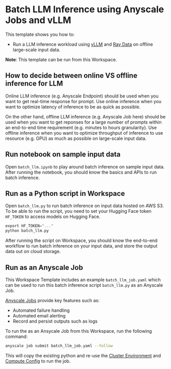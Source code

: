 # Batch LLM Inference using Anyscale Jobs and vLLM

This template shows you how to:
* Run a LLM inference workload using [vLLM](https://docs.vllm.ai/en/latest) and [Ray Data](https://docs.ray.io/en/latest/data/data.html) on offline large-scale input data.

**Note**: This template can be run from this Workspace.

## How to decide between online VS offline inference for LLM
Online LLM inference (e.g. Anyscale Endpoint) should be used when you want to get real-time response for prompt. Use online inference when you want to optimize latency of inference to be as quick as possible.

On the other hand, offline LLM inference (e.g. Anyscale Job here) should be used when you want to get
reponses for a large number of prompts within an end-to-end time requirement (e.g. minutes to hours granularity). Use offline inference when you want to optimize throughput of inference to use resource
(e.g. GPU) as much as possible on large-scale input data.

## Run notebook on sample input data
Open `batch_llm.ipynb` to play around batch inference on sample input data.
After running the notebook, you should know the basics and APIs to run batch inference.

## Run as a Python script in Workspace
Open `batch_llm.py` to run batch inference on input data hosted on AWS S3.
To be able to run the script, you need to set your Hugging Face token `HF_TOKEN` to access models on Hugging Face.

```py
export HF_TOKEN="..."
python batch_llm.py
```

After running the script on Workspace, you should know the end-to-end workflow to run batch inference on your input data, and store the output data out on cloud storage.

## Run as an Anyscale Job
This Workspace Template includes an example `batch_llm_job.yaml` which can be used to run this batch inference script `batch_llm.py` as an Anyscale Job.

[Anyscale Jobs](https://docs.anyscale.com/jobs/get-started) provide key features such as:

* Automated failure handling
* Automated email alerting
* Record and persist outputs such as logs

To run the as an Ansycale Job from this Workspace, run the following command:
```bash
anyscale job submit batch_llm_job.yaml --follow
```

This will copy the existing python and re-use the [Cluster Environment](https://docs.anyscale.com/configure/dependency-management/cluster-environments) and [Compute Config](https://docs.anyscale.com/configure/compute-configs/overview) to run the job.
